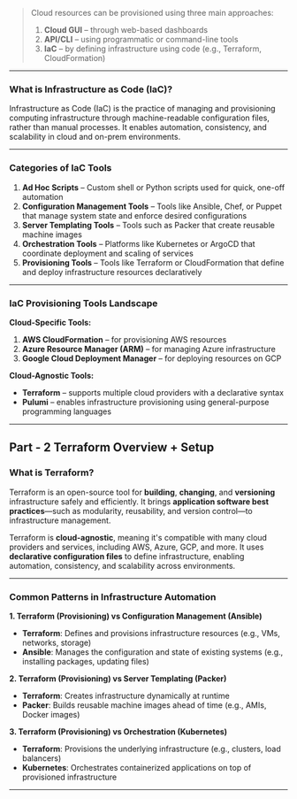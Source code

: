 
> Cloud resources can be provisioned using three main approaches:  
> 1. **Cloud GUI** – through web-based dashboards  
> 2. **API/CLI** – using programmatic or command-line tools  
> 3. **IaC** – by defining infrastructure using code (e.g., Terraform, CloudFormation)
---

### What is Infrastructure as Code (IaC)?
Infrastructure as Code (IaC) is the practice of managing and provisioning computing infrastructure through machine-readable configuration files, rather than manual processes. It enables automation, consistency, and scalability in cloud and on-prem environments.

---
### Categories of IaC Tools

1. **Ad Hoc Scripts** – Custom shell or Python scripts used for quick, one-off automation  
2. **Configuration Management Tools** – Tools like Ansible, Chef, or Puppet that manage system state and enforce desired configurations  
3. **Server Templating Tools** – Tools such as Packer that create reusable machine images  
4. **Orchestration Tools** – Platforms like Kubernetes or ArgoCD that coordinate deployment and scaling of services  
5. **Provisioning Tools** – Tools like Terraform or CloudFormation that define and deploy infrastructure resources declaratively
---

### IaC Provisioning Tools Landscape

**Cloud-Specific Tools:**
1. **AWS CloudFormation** – for provisioning AWS resources  
2. **Azure Resource Manager (ARM)** – for managing Azure infrastructure  
3. **Google Cloud Deployment Manager** – for deploying resources on GCP  

**Cloud-Agnostic Tools:**
- **Terraform** – supports multiple cloud providers with a declarative syntax  
- **Pulumi** – enables infrastructure provisioning using general-purpose programming languages

---


Part - 2 Terraform Overview + Setup
---

### What is Terraform?

Terraform is an open-source tool for **building**, **changing**, and **versioning** infrastructure safely and efficiently. It brings **application software best practices**—such as modularity, reusability, and version control—to infrastructure management.

Terraform is **cloud-agnostic**, meaning it's compatible with many cloud providers and services, including AWS, Azure, GCP, and more. It uses **declarative configuration files** to define infrastructure, enabling automation, consistency, and scalability across environments.

---
### Common Patterns in Infrastructure Automation

**1. Terraform (Provisioning) vs Configuration Management (Ansible)**  
- **Terraform**: Defines and provisions infrastructure resources (e.g., VMs, networks, storage)  
- **Ansible**: Manages the configuration and state of existing systems (e.g., installing packages, updating files)

**2. Terraform (Provisioning) vs Server Templating (Packer)**  
- **Terraform**: Creates infrastructure dynamically at runtime  
- **Packer**: Builds reusable machine images ahead of time (e.g., AMIs, Docker images)

**3. Terraform (Provisioning) vs Orchestration (Kubernetes)**  
- **Terraform**: Provisions the underlying infrastructure (e.g., clusters, load balancers)  
- **Kubernetes**: Orchestrates containerized applications on top of provisioned infrastructure

---
